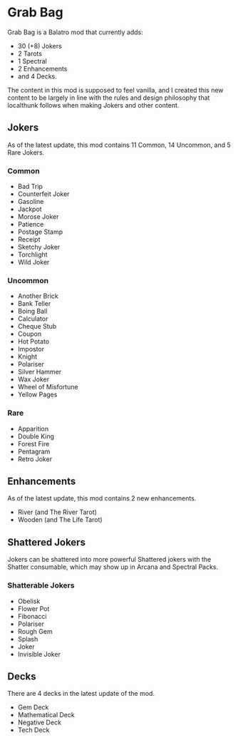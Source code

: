 # Grab Bag
Grab Bag is a Balatro mod that currently adds: 
- 30 (+8) Jokers
- 2 Tarots
- 1 Spectral
- 2 Enhancements 
- and 4 Decks.

The content in this mod is supposed to feel vanilla, and I created this new content to be largely in line with the rules and design philosophy that localthunk follows when making Jokers and other content. 

## Jokers
As of the latest update, this mod contains 11 Common, 14 Uncommon, and 5 Rare Jokers.
### Common
- Bad Trip
- Counterfeit Joker
- Gasoline
- Jackpot
- Morose Joker
- Patience
- Postage Stamp
- Receipt
- Sketchy Joker
- Torchlight
- Wild Joker
### Uncommon
- Another Brick
- Bank Teller
- Boing Ball
- Calculator
- Cheque Stub
- Coupon
- Hot Potato
- Impostor
- Knight
- Polariser
- Silver Hammer
- Wax Joker
- Wheel of Misfortune
- Yellow Pages
### Rare
- Apparition
- Double King
- Forest Fire
- Pentagram
- Retro Joker

## Enhancements
As of the latest update, this mod contains 2 new enhancements.
- River (and The River Tarot)
- Wooden (and The Life Tarot)

## Shattered Jokers
Jokers can be shattered into more powerful Shattered jokers with the Shatter consumable, which may show up in Arcana and Spectral Packs.
### Shatterable Jokers
- Obelisk
- Flower Pot
- Fibonacci
- Polariser
- Rough Gem
- Splash
- Joker
- Invisible Joker

## Decks
There are 4 decks in the latest update of the mod.
- Gem Deck
- Mathematical Deck
- Negative Deck
- Tech Deck
